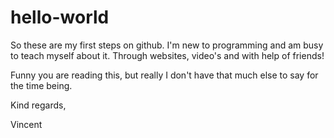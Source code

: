 # hello-world

So these are my first steps on github. I'm new to programming and am busy to teach myself about it.
Through websites, video's and with help of friends!

Funny you are reading this, but really I don't have that much else to say for the time being.

Kind regards,

Vincent
